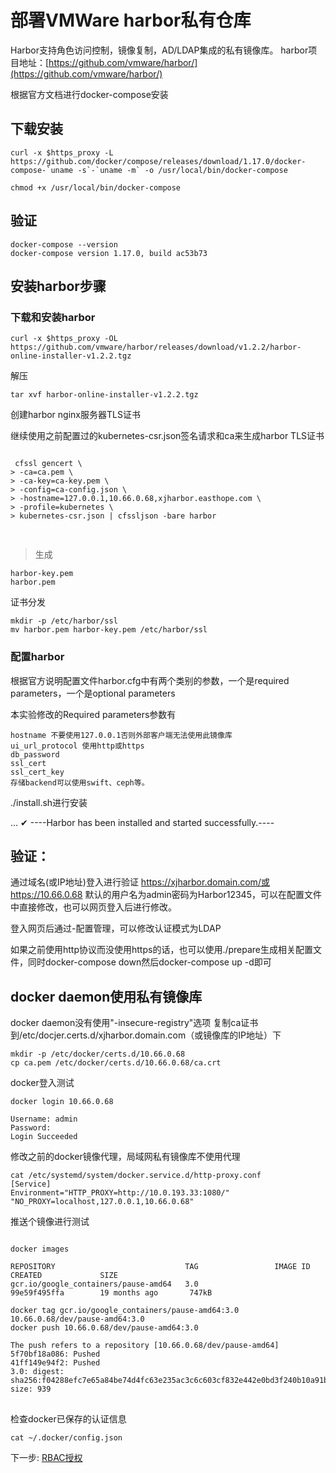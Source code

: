 # 部署VMWare harbor私有仓库 #

Harbor支持角色访问控制，镜像复制，AD/LDAP集成的私有镜像库。
harbor项目地址：[https://github.com/vmware/harbor/](https://github.com/vmware/harbor/)

根据官方文档进行docker-compose安装

## 下载安装 ##
    curl -x $https_proxy -L https://github.com/docker/compose/releases/download/1.17.0/docker-compose-`uname -s`-`uname -m` -o /usr/local/bin/docker-compose
    
    chmod +x /usr/local/bin/docker-compose

## 验证 ##

    docker-compose --version
    docker-compose version 1.17.0, build ac53b73

## 安装harbor步骤 ##
### 下载和安装harbor ###

    curl -x $https_proxy -OL https://github.com/vmware/harbor/releases/download/v1.2.2/harbor-online-installer-v1.2.2.tgz
    
解压

    tar xvf harbor-online-installer-v1.2.2.tgz 

创建harbor nginx服务器TLS证书

继续使用之前配置过的kubernetes-csr.json签名请求和ca来生成harbor TLS证书

<pre>
<code>
 cfssl gencert \
> -ca=ca.pem \
> -ca-key=ca-key.pem \
> -config=ca-config.json \
> -hostname=127.0.0.1,10.66.0.68,xjharbor.easthope.com \
> -profile=kubernetes \
> kubernetes-csr.json | cfssljson -bare harbor

</code>
</pre> 



> 生成

    harbor-key.pem
    harbor.pem


证书分发

    mkdir -p /etc/harbor/ssl
    mv harbor.pem harbor-key.pem /etc/harbor/ssl


### 配置harbor ###

根据官方说明配置文件harbor.cfg中有两个类别的参数，一个是required parameters，一个是optional parameters

本实验修改的Required parameters参数有

    hostname 不要使用127.0.0.1否则外部客户端无法使用此镜像库
    ui_url_protocol 使用http或https
    db_password 
    ssl_cert
    ssl_cert_key
    存储backend可以使用swift、ceph等。


./install.sh进行安装

...
✔ ----Harbor has been installed and started successfully.----

## 验证： ##
通过域名(或IP地址)登入进行验证 https://xjharbor.domain.com/或https://10.66.0.68  默认的用户名为admin密码为Harbor12345，可以在配置文件中直接修改，也可以网页登入后进行修改。

登入网页后通过-配置管理，可以修改认证模式为LDAP


如果之前使用http协议而没使用https的话，也可以使用./prepare生成相关配置文件，同时docker-compose down然后docker-compose up -d即可


## docker  daemon使用私有镜像库 ##
docker daemon没有使用"-insecure-registry"选项
复制ca证书到/etc/docjer.certs.d/xjharbor.domain.com（或镜像库的IP地址）下

    mkdir -p /etc/docker/certs.d/10.66.0.68
    cp ca.pem /etc/docker/certs.d/10.66.0.68/ca.crt
  
docker登入测试

    docker login 10.66.0.68
    
    Username: admin
    Password: 
    Login Succeeded

修改之前的docker镜像代理，局域网私有镜像库不使用代理

    cat /etc/systemd/system/docker.service.d/http-proxy.conf 
    [Service]
    Environment="HTTP_PROXY=http://10.0.193.33:1080/" "NO_PROXY=localhost,127.0.0.1,10.66.0.68"



推送个镜像进行测试

<pre>
<code>
docker images

REPOSITORY                             TAG                 IMAGE ID            CREATED             SIZE
gcr.io/google_containers/pause-amd64   3.0                 99e59f495ffa        19 months ago       747kB

docker tag gcr.io/google_containers/pause-amd64:3.0 10.66.0.68/dev/pause-amd64:3.0
docker push 10.66.0.68/dev/pause-amd64:3.0

The push refers to a repository [10.66.0.68/dev/pause-amd64]
5f70bf18a086: Pushed 
41ff149e94f2: Pushed 
3.0: digest: sha256:f04288efc7e65a84be74d4fc63e235ac3c6c603cf832e442e0bd3f240b10a91b size: 939
</code>
</pre>

检查docker已保存的认证信息

    cat ~/.docker/config.json

下一步: [RBAC授权](15-rbac.md)


